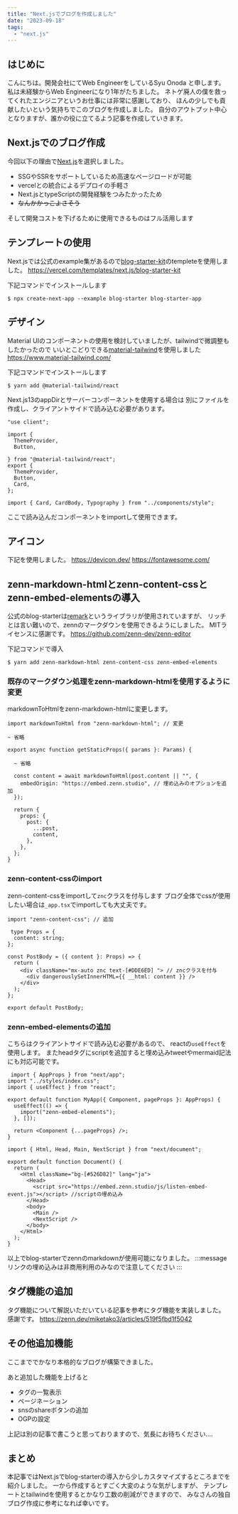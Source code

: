 ```yaml
---
title: "Next.jsでブログを作成しました"
date: "2023-09-18"
tags:
  - "next.js"
---
```


## はじめに

こんにちは。開発会社にてWeb EngineerをしているSyu Onoda と申します。
私は未経験からWeb Engineerになり1年がたちました。
ネトゲ廃人の僕を救ってくれたエンジニアというお仕事には非常に感謝しており、
ほんの少しでも貢献したいという気持ちでこのブログを作成しました。
自分のアウトプット中心となりますが、誰かの役に立てるよう記事を作成していきます。

## Next.jsでのブログ作成

今回以下の理由で[Next.js](https://nextjs.org/)を選択しました。

- SSGやSSRをサポートしているため高速なページロードが可能
- vercelとの統合によるデプロイの手軽さ
- Next.jsとtypeScriptの開発経験をつみたかったため
- ~~なんかかっこよさそう~~

そして開発コストを下げるために使用できるものはフル活用します

## テンプレートの使用

Next.jsでは公式のexample集があるので[blog-starter-kit](https://vercel.com/templates/next.js/blog-starter-kit)のtempleteを使用しました。
https://vercel.com/templates/next.js/blog-starter-kit

下記コマンドでインストールします

```shell
$ npx create-next-app --example blog-starter blog-starter-app
```

## デザイン

Material UIのコンポーネントの使用を検討していましたが、tailwindで微調整もしたかったので
いいとこどりできる[material-tailwind](https://www.material-tailwind.com/)を使用しました
https://www.material-tailwind.com/

下記コマンドでインストールします

```shell
$ yarn add @material-tailwind/react
```

Next.js13のappDirとサーバーコンポーネントを使用する場合は
別にファイルを作成し、クライアントサイドで読み込む必要があります。

```tsx: style.tsx
"use client";

import {
  ThemeProvider,
  Button,

} from "@material-tailwind/react";
export {
  ThemeProvider,
  Button,
  Card,
};

```

```tsx
import { Card, CardBody, Typography } from "../components/style";
```

ここで読み込んだコンポーネントをimportして使用できます。

## アイコン

下記を使用しました。
https://devicon.dev/
https://fontawesome.com/

## zenn-markdown-htmlとzenn-content-cssとzenn-embed-elementsの導入

公式のblog-starterは[remark](https://github.com/remarkjs/remark)というライブラリが使用されていますが、
リッチとは言い難いので、zennのマークダウンを使用できるようにしました。
MITライセンスに感謝です。
https://github.com/zenn-dev/zenn-editor

下記コマンドで導入

```shell
$ yarn add zenn-markdown-html zenn-content-css zenn-embed-elements
```

### 既存のマークダウン処理をzenn-markdown-htmlを使用するように変更

markdownToHtmlをzenn-markdown-htmlに変更します。

```tsx: [slug].tsx
import markdownToHtml from "zenn-markdown-html"; // 変更

~ 省略

export async function getStaticProps({ params }: Params) {

  ~ 省略

  const content = await markdownToHtml(post.content || "", {
    embedOrigin: "https://embed.zenn.studio", // 埋め込みのオプションを追加
  });

  return {
    props: {
      post: {
        ...post,
        content,
      },
    },
  };
}

```

### zenn-content-cssのimport

zenn-content-cssをimportして`znc`クラスを付与します
ブログ全体でcssが使用したい場合は`_app.tsx`でimportしても大丈夫です。

```tsx:post-body.tsx
import "zenn-content-css"; // 追加

 type Props = {
  content: string;
};

const PostBody = ({ content }: Props) => {
  return (
    <div className="mx-auto znc text-[#DDE6ED] "> // zncクラスを付与
      <div dangerouslySetInnerHTML={{ __html: content }} />
    </div>
  );
};

export default PostBody;

```

### zenn-embed-elementsの追加

こちらはクライアントサイドで読み込む必要があるので、
reactの`useEffect`を使用します。
またheadタグにscriptを追加すると埋め込みtweetやmermaid記法にも対応可能です。

```tsx:_app.tsx
 import { AppProps } from "next/app";
import "../styles/index.css";
import { useEffect } from "react";

export default function MyApp({ Component, pageProps }: AppProps) {
  useEffect(() => {
    import("zenn-embed-elements");
  }, []);

  return <Component {...pageProps} />;
}

```

```tsx:_document.tsx
import { Html, Head, Main, NextScript } from "next/document";

export default function Document() {
  return (
    <Html className="bg-[#526D82]" lang="ja">
      <Head>
        <script src="https://embed.zenn.studio/js/listen-embed-event.js"></script> //scriptの埋め込み
      </Head>
      <body>
        <Main />
        <NextScript />
      </body>
    </Html>
  );
}

```

以上でblog-starterでzennのmarkdownが使用可能になりました。
:::message
リンクの埋め込みは非商用利用のみなので注意してください
:::

## タグ機能の追加

タグ機能について解説いただいている記事を参考にタグ機能を実装しました。
感謝です。
https://zenn.dev/miketako3/articles/519f5fbd1f5042

## その他追加機能

ここまででかなり本格的なブログが構築できました。

あと追加した機能を上げると

- タグの一覧表示
- ページネーション
- snsのshareボタンの追加
- OGPの設定

上記は別の記事で書こうと思っておりますので、気長にお待ちください....

## まとめ

本記事ではNext.jsでblog-starterの導入から少しカスタマイズするところまでを紹介しました。
一から作成するとすごく大変のような気がしますが、
テンプレートとtailwindを使用するとかなり工数の削減ができますので、
みなさんの独自ブログ作成に参考になれば幸いです。
